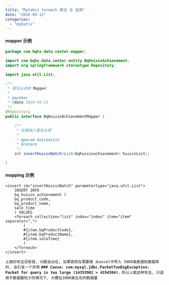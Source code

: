 ```yaml
---
title: "Mytabis foreach 用法 与 适用"
date: "2018-09-12"
categories: 
  - "mybatis"
---
```


#### mapper 示例

```java
package com.bqhx.data.center.mapper;

import com.bqhx.data.center.entity.BqHuixinAchievement;
import org.springframework.stereotype.Repository;

import java.util.List;

/**
 * 惠信业绩表 Mapper
 *
 * @author
 * @date 2018-09-11
 */
@Repository
public interface BqHuixinAchievementMapper {

    /**
     * 批量插入基金业绩
     *
     * @param huixinList
     * @return
     */
    int insertHuixinBatch(List<bqhuixinachievement> huixinList);

}
```

#### mapping 示例

```markup
<insert id="insertHuixinBatch" parametertype="java.util.List">
    INSERT INTO
    bq_huixin_achievement (
    bq_product_code,
    bq_product_name,
    sale_time
    ) VALUES
    <foreach collection="list" index="index" item="item" separator=",">
        (
        #{item.bqProductCode},
        #{item.bqProductName},
        #{item.saleTime}
        )
    </foreach>
</insert>
```

`上面的写法没有错, 问题会出在, 如果我现在需要做 从excel中导入 5000条数据到数据库时, 会引发一个异常` **`### Cause: com.mysql.jdbc.PacketTooBigException: Packet for query is too large (14353902 > 4194304).`** `所以上面这种写法, 只适用于数据量较少的情况下, 大概在3000条左右的数据量`
